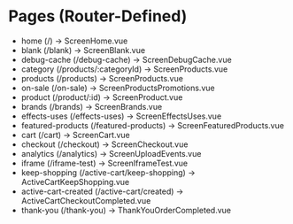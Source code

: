 # Pages (Router-Defined)

- home (/) -> ScreenHome.vue
- blank (/blank) -> ScreenBlank.vue
- debug-cache (/debug-cache) -> ScreenDebugCache.vue
- category (/products/:categoryId) -> ScreenProducts.vue
- products (/products) -> ScreenProducts.vue
- on-sale (/on-sale) -> ScreenProductsPromotions.vue
- product (/product/:id) -> ScreenProduct.vue
- brands (/brands) -> ScreenBrands.vue
- effects-uses (/effects-uses) -> ScreenEffectsUses.vue
- featured-products (/featured-products) -> ScreenFeaturedProducts.vue
- cart (/cart) -> ScreenCart.vue
- checkout (/checkout) -> ScreenCheckout.vue
- analytics (/analytics) -> ScreenUploadEvents.vue
- iframe (/iframe-test) -> ScreenIframeTest.vue
- keep-shopping (/active-cart/keep-shopping) -> ActiveCartKeepShopping.vue
- active-cart-created (/active-cart/created) -> ActiveCartCheckoutCompleted.vue
- thank-you (/thank-you) -> ThankYouOrderCompleted.vue
